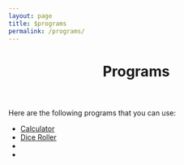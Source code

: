 ```yaml
---
layout: page
title: $programs
permalink: /programs/
---
```

  <header class="post-header">
    <h1 class="post-title">Programs</h1>
  </header>
<p>Here are the following programs that you can use:</p>
<ul>
<li><a href="/programs/calculator">Calculator</a></li>
<li><a href="/programs/diceroller">Dice Roller</a></li>
<li><a href=""></a></li>
<li><a href=""></a></li>
</ul>
